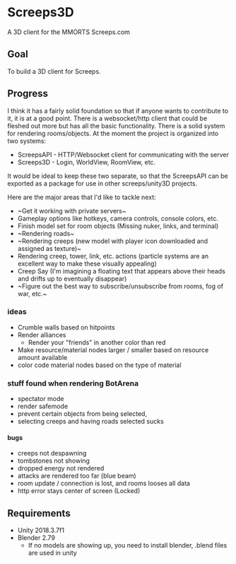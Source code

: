 # Screeps3D
A 3D client for the MMORTS Screeps.com

## Goal 
To build a 3D client for Screeps.

## Progress
I think it has a fairly solid foundation so that if anyone wants to contribute to it, it is at a good point. There is a websocket/http client that could be fleshed out more but has all the basic functionality. There is a solid system for rendering rooms/objects. At the moment the project is organized into two systems:

* ScreepsAPI - HTTP/Websocket client for communicating with the server
* Screeps3D - Login, WorldView, RoomView, etc.

It would be ideal to keep these two separate, so that the ScreepsAPI can be exported as a package for use in other screeps/unity3D projects. 

Here are the major areas that I'd like to tackle next: 
* ~Get it working with private servers~
* Gameplay options like hotkeys, camera controls, console colors, etc.
* Finish model set for room objects (Missing nuker, links, and terminal)
* ~Rendering roads~
* ~Rendering creeps (new model with player icon downloaded and assigned as texture)~
* Rendering creep, tower, link, etc. actions (particle systems are an excellent way to make these visually appealing)
* Creep Say (I'm imagining a floating text that appears above their heads and drifts up to eventually disappear)
* ~Figure out the best way to subscribe/unsubscribe from rooms, fog of war, etc.~

### ideas
* Crumble walls based on hitpoints
* Render alliances
  * Render your "friends" in another color than red
* Make resource/material nodes larger / smaller based on resource amount available
* color code material nodes based on the type of material

### stuff found when rendering BotArena
 * spectator mode
 * render safemode
 * prevent certain objects from being selected, 
 * selecting creeps and having roads selected sucks
 
 #### bugs
* creeps not despawning
* tombstones not showing
* dropped energy not rendered
* attacks are rendered too far (blue beam)
* room update / connection is lost, and rooms looses all data
* http error stays center of screen (Locked)


## Requirements
* Unity 2018.3.7f1
* Blender 2.79
  * If no models are showing up, you need to install blender, .blend files are used in unity
